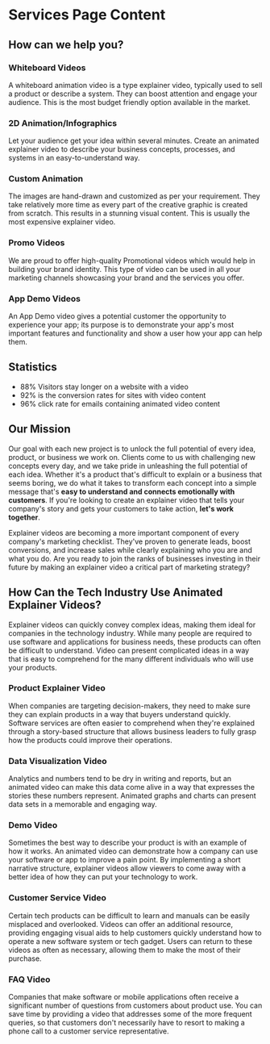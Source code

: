 # Services Page Content

## How can we help you?

### Whiteboard Videos
A whiteboard animation video is a type explainer video, typically used to sell a product or describe a system. They can boost attention and engage your audience. This is the most budget friendly option available in the market.

### 2D Animation/Infographics
Let your audience get your idea within several minutes. Create an animated explainer video to describe your business concepts, processes, and systems in an easy-to-understand way.

### Custom Animation
The images are hand-drawn and customized as per your requirement. They take relatively more time as every part of the creative graphic is created from scratch. This results in a stunning visual content. This is usually the most expensive explainer video.

### Promo Videos
We are proud to offer high-quality Promotional videos which would help in building your brand identity. This type of video can be used in all your marketing channels showcasing your brand and the services you offer.

### App Demo Videos
An App Demo video gives a potential customer the opportunity to experience your app; its purpose is to demonstrate your app's most important features and functionality and show a user how your app can help them.

## Statistics
- 88% Visitors stay longer on a website with a video
- 92% is the conversion rates for sites with video content
- 96% click rate for emails containing animated video content

## Our Mission
Our goal with each new project is to unlock the full potential of every idea, product, or business we work on. Clients come to us with challenging new concepts every day, and we take pride in unleashing the full potential of each idea. Whether it's a product that's difficult to explain or a business that seems boring, we do what it takes to transform each concept into a simple message that's **easy to understand and connects emotionally with customers**. If you're looking to create an explainer video that tells your company's story and gets your customers to take action, **let's work together**.

Explainer videos are becoming a more important component of every company's marketing checklist. They've proven to generate leads, boost conversions, and increase sales while clearly explaining who you are and what you do. Are you ready to join the ranks of businesses investing in their future by making an explainer video a critical part of marketing strategy?

## How Can the Tech Industry Use Animated Explainer Videos?

Explainer videos can quickly convey complex ideas, making them ideal for companies in the technology industry. While many people are required to use software and applications for business needs, these products can often be difficult to understand. Video can present complicated ideas in a way that is easy to comprehend for the many different individuals who will use your products.

### Product Explainer Video
When companies are targeting decision-makers, they need to make sure they can explain products in a way that buyers understand quickly. Software services are often easier to comprehend when they're explained through a story-based structure that allows business leaders to fully grasp how the products could improve their operations.

### Data Visualization Video
Analytics and numbers tend to be dry in writing and reports, but an animated video can make this data come alive in a way that expresses the stories these numbers represent. Animated graphs and charts can present data sets in a memorable and engaging way.

### Demo Video
Sometimes the best way to describe your product is with an example of how it works. An animated video can demonstrate how a company can use your software or app to improve a pain point. By implementing a short narrative structure, explainer videos allow viewers to come away with a better idea of how they can put your technology to work.

### Customer Service Video
Certain tech products can be difficult to learn and manuals can be easily misplaced and overlooked. Videos can offer an additional resource, providing engaging visual aids to help customers quickly understand how to operate a new software system or tech gadget. Users can return to these videos as often as necessary, allowing them to make the most of their purchase.

### FAQ Video
Companies that make software or mobile applications often receive a significant number of questions from customers about product use. You can save time by providing a video that addresses some of the more frequent queries, so that customers don't necessarily have to resort to making a phone call to a customer service representative.

